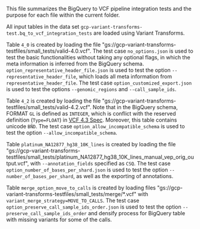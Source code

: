 This file summarizes the BigQuery to VCF pipeline integration tests and the
purpose for each file within the current folder.

All input tables in the data set
`gcp-variant-transforms-test.bq_to_vcf_integration_tests` are loaded using
Variant Transforms.

Table `4_0` is created by loading the file
"gs://gcp-variant-transforms-testfiles/small_tests/valid-4.0.vcf". The test case
`no_options.json` is used to test the basic functionalities without taking any
optional flags, in which the meta information is inferred from the BigQuery
schema.
`option_representative_header_file.json` is used to test the option
`--representative_header_file`, which loads all meta information from
`representative_header_file`. The test case `option_customized_export.json`
is used to test the options `--genomic_regions` and `--call_sample_ids`.

Table `4_2` is created by loading the file
"gs://gcp-variant-transforms-testfiles/small_tests/valid-4.2.vcf". Note that in
the BigQuery schema, FORMAT `GL` is defined as `INTEGER`, which is conflict with
the reserved definition (`Type=FLOAT`) in [VCF 4.3 Spec](
http://samtools.github.io/hts-specs/VCFv4.3.pdf). Moreover, this table
contains unicode `BÑD`. The test case `option_allow_incompatible_schema` is
used to test the option `--allow_incompatible_schema`.

Table `platinum_NA12877_hg38_10K_lines` is created by loading the file
"gs://gcp-variant-transforms-testfiles/small_tests/platinum_NA12877_hg38_10K_lines_manual_vep_orig_output.vcf",
with `--annotation_fields` specified as `CSQ`. The test case
`option_number_of_bases_per_shard.json` is used to test the option
`--number_of_bases_per_shard`, as well as the exporting of annotations.

Table `merge_option_move_to_calls` is created by loading files
"gs://gcp-variant-transforms-testfiles/small_tests/merge/*.vcf" with
`variant_merge_strategy=MOVE_TO_CALLS`. The test case
`option_preserve_call_sample_ids_order.json` is used to test the option
`--preserve_call_sample_ids_order` and densify process for BigQuery table
with missing variants for some of the calls.
